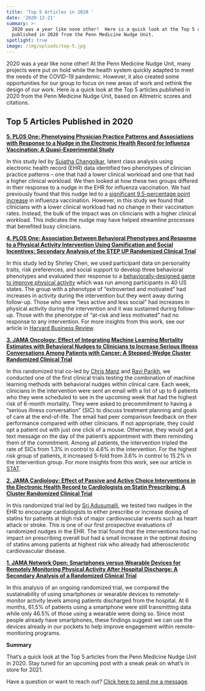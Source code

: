 ```yaml
---
title: 'Top 5 Articles in 2020 '
date: '2020-12-21'
summary: >-
  2020 was a year like none other!  Here is a quick look at the Top 5 articles
  published in 2020 from the Penn Medicine Nudge Unit.
spotlight: true
image: /img/uploads/top-5.jpg
---
```

2020 was a year like none other!  At the Penn Medicine Nudge Unit, many projects were put on hold while the health system quickly adapted to meet the needs of the COVID-19 pandemic.  However, it also created some opportunities for our group to focus on new areas of work and rethink the design of our work. Here is a quick look at the Top 5 articles published in 2020 from the Penn Medicine Nudge Unit, based on Altmetric scores and citations. 

## Top 5 Articles Published in 2020

[**5. PLOS One: Phenotyping Physician Practice Patterns and Associations with Response to a Nudge in the Electronic Health Record for Influenza Vaccination: A Quasi-Experimental Study**](https://journals.plos.org/plosone/article?id=10.1371/journal.pone.0232895)

In this study led by [Sujatha Changolkar](https://twitter.com/schangolkar), latent class analysis using electronic health record (EHR) data identified two phenotypes of clinician practice patterns – one that had a lower clinical workload and one that had a higher clinical workload. We then looked at how these two groups differed in their response to a nudge in the EHR for influenza vaccination. We had previously found that this nudge led to a [significant 9.5-percentage point increase](https://jamanetwork.com/journals/jamanetworkopen/fullarticle/2702210) in influenza vaccination.  However, in this study we found that clinicians with a lower clinical workload had no change in their vaccination rates.  Instead, the bulk of the impact was on clinicians with a higher clinical workload. This indicates the nudge may have helped streamline processes that benefited busy clinicians.

[**4. PLOS One: Association Between Behavioral Phenotypes and Response to a Physical Activity Intervention Using Gamification and Social Incentives: Secondary Analysis of the STEP UP Randomized Clinical Trial**](https://journals.plos.org/plosone/article/authors?id=10.1371/journal.pone.0239288)

In this study led by Shirley Chen, we used participant data on personality traits, risk preferences, and social support to develop three behavioral phenotypes and evaluated their response to a [behaviorally-designed game to improve physical activity](https://jamanetwork.com/journals/jamainternalmedicine/fullarticle/2749761) which was run among participants in 40 US states. The group with a phenotype of “extroverted and motivated” had increases in activity during the intervention but they went away during follow-up.  Those who were “less active and less social” had increases in physical activity during the intervention and it was sustained during follow-up. Those with the phenotype of “at-risk and less motivated” had no response to any intervention. For more insights from this work, see our article in [Harvard Business Review](https://hbr.org/2020/11/digital-health-tools-offer-new-opportunities-for-personalized-care).   

[**3. JAMA Oncology: Effect of Integrating Machine Learning Mortality Estimates with Behavioral Nudges to Clinicians to Increase Serious Illness Conversations Among Patients with Cancer: A Stepped-Wedge Cluster Randomized Clinical Trial**](https://jamanetwork.com/journals/jamaoncology/fullarticle/2771756)

In this randomized trial co-led by [Chris Manz](https://twitter.com/chrismanzmd) and [Ravi Parikh](https://twitter.com/ravi_b_parikh), we conducted one of the first clinical trials testing the combination of machine learning methods with behavioral nudges within clinical care. Each week, clinicians in the intervention were sent an email with a list of up to 6 patients who they were scheduled to see in the upcoming week that had the highest risk of 6-month mortality. They were asked to precommitment to having a “serious illness conversation” (SIC) to discuss treatment planning and goals of care at the end-of-life. The email had peer comparison feedback on their performance compared with other clinicians. If not appropriate, they could opt a patient out with just one click of a mouse. Otherwise, they would get a text message on the day of the patient’s appointment with them reminding them of the commitment. Among all patients, the intervention tripled the rate of  SICs from 1.3% in control to 4.6% in the intervention.  For the highest risk group of patients, it increased 5-fold from 3.6% in control to 15.2% in the intervention group. For more insights from this work, see our article in [STAT](https://www.statnews.com/2020/11/16/nudge-helps-doctors-discuss-end-of-life-issues-dying-cancer-patients/).

[**2. JAMA Cardiology: Effect of Passive and Active Choice Interventions in the Electronic Health Record to Cardiologists on Statin Prescribing: A Cluster Randomized Clinical Trial**](https://jamanetwork.com/journals/jamacardiology/article-abstract/2771460)

In this randomized trial led by [Sri Adusumalli](https://twitter.com/sri_adu), we tested two nudges in the EHR to encourage cardiologists to either prescribe or increase dosing of statins for patients at high risk of major cardiovascular events such as heart attack or stroke. This is one of our first prospective evaluations of randomized nudges in the EHR. The trial found that the interventions had no impact on prescribing overall but had a small increase in the optimal dosing of statins among patients at highest risk who already had atherosclerotic cardiovascular disease.

[**1. JAMA Network Open: Smartphones versus Wearable Devices for Remotely Monitoring Physical Activity After Hospital Discharge: A Secondary Analysis of a Randomized Clinical Trial**
](https://jamanetwork.com/journals/jamanetworkopen/fullarticle/2760436)

In this analysis of an ongoing randomized trial, we compared the sustainability of using smartphones or wearable devices to remotely-monitor activity levels among patients discharged from the hospital. At 6 months, 61.5% of patients using a smartphone were still transmitting data while only 46.5% of those using a wearable were doing so.  Since most people already have smartphones, these findings suggest we can use the devices already in our pockets to help improve engagement within remote-monitoring programs.

**Summary**

That’s a quick look at the Top 5 articles from the Penn Medicine Nudge Unit in 2020.  Stay tuned for an upcoming post with a sneak peak on what’s in store for 2021.

Have a question or want to reach out?  [Click here to send me a message](https://www.miteshspatel.com/contact/).
